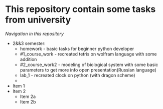 # This repository contain some tasks from university
_Navigation in this repository_
* 2&&3 semester:
  * homework - basic tasks for beginner python developer
  * #1_course_work - recreated tetris on wolfram language with some addition
  * #2_course_work2 - modeling of biological system with some basic parameters to get more info open presentation(Russian language)
  * lab_1 - recreated clock on python (with dragon scheme)
  * 
* Item 1
* Item 2
  * Item 2a
  * Item 2b
  
